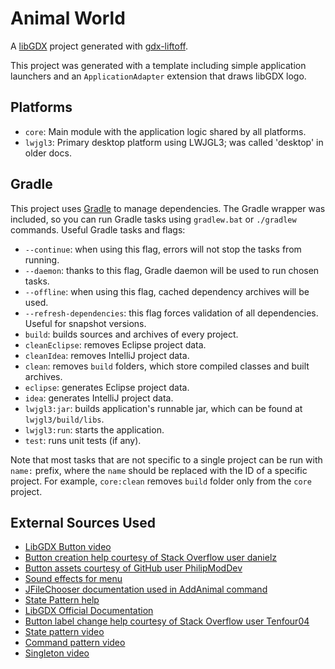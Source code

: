 # Animal World

A [libGDX](https://libgdx.com/) project generated with [gdx-liftoff](https://github.com/libgdx/gdx-liftoff).

This project was generated with a template including simple application launchers and an `ApplicationAdapter` extension that draws libGDX logo.

## Platforms

- `core`: Main module with the application logic shared by all platforms.
- `lwjgl3`: Primary desktop platform using LWJGL3; was called 'desktop' in older docs.

## Gradle

This project uses [Gradle](https://gradle.org/) to manage dependencies.
The Gradle wrapper was included, so you can run Gradle tasks using `gradlew.bat` or `./gradlew` commands.
Useful Gradle tasks and flags:

- `--continue`: when using this flag, errors will not stop the tasks from running.
- `--daemon`: thanks to this flag, Gradle daemon will be used to run chosen tasks.
- `--offline`: when using this flag, cached dependency archives will be used.
- `--refresh-dependencies`: this flag forces validation of all dependencies. Useful for snapshot versions.
- `build`: builds sources and archives of every project.
- `cleanEclipse`: removes Eclipse project data.
- `cleanIdea`: removes IntelliJ project data.
- `clean`: removes `build` folders, which store compiled classes and built archives.
- `eclipse`: generates Eclipse project data.
- `idea`: generates IntelliJ project data.
- `lwjgl3:jar`: builds application's runnable jar, which can be found at `lwjgl3/build/libs`.
- `lwjgl3:run`: starts the application.
- `test`: runs unit tests (if any).

Note that most tasks that are not specific to a single project can be run with `name:` prefix, where the `name` should be replaced with the ID of a specific project.
For example, `core:clean` removes `build` folder only from the `core` project.

## External Sources Used
- [LibGDX Button video](https://www.youtube.com/watch?v=ZLXruGWoUHU)
- [Button creation help courtesy of Stack Overflow user danielz](https://stackoverflow.com/questions/21488311/how-to-create-a-button-in-libgdx)
- [Button assets courtesy of GitHub user PhilipModDev](https://github.com/PhilipModDev/Libgdx-Tutorials/tree/main)
- [Sound effects for menu](https://www.youtube.com/watch?v=wgzBEOWlV88)
- [JFileChooser documentation used in AddAnimal command](https://docs.oracle.com/javase/8/docs/api/javax/swing/JFileChooser.html)
- [State Pattern help](https://www.digitalocean.com/community/tutorials/state-design-pattern-java)
- [LibGDX Official Documentation](https://libgdx.com/wiki/)
- [Button label change help courtesy of Stack Overflow user Tenfour04](https://stackoverflow.com/questions/29986914/change-text-size-of-textbutton-in-libgdx)
- [State pattern video](https://www.youtube.com/watch?v=abX4xzaAsoc&t=165s)
- [Command pattern video](https://www.youtube.com/watch?v=UfGD60BYzPM&t=216s)
- [Singleton video](https://www.youtube.com/watch?v=tSZn4wkBIu8&t=443s)
